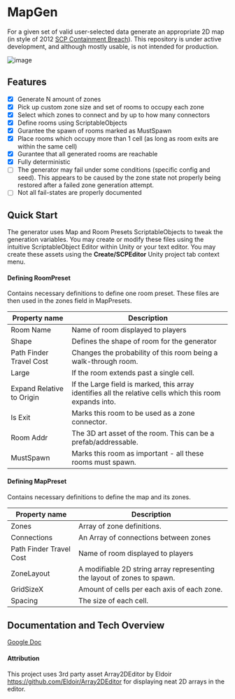 # MapGen

For a given set of valid user-selected data generate an appropriate 2D map (in style of 2012 [SCP Containment Breach](https://github.com/Regalis11/scpcb)). This repository is under active development, and although mostly usable, is not intended for production.

![image](https://user-images.githubusercontent.com/22917863/232846068-3ee4f28c-2c7d-433a-9555-9570d819ec3a.png)


## Features

 - [x] Generate N amount of zones
 - [x] Pick up custom zone size and set of rooms to occupy each zone
 - [x] Select which zones to connect and by up to how many connectors
 - [x] Define rooms using ScriptableObjects
 - [x] Gurantee the spawn of rooms marked as MustSpawn
 - [x] Place rooms which occupy more than 1 cell (as long as room exits are within the same cell)
 - [x] Gurantee that all generated rooms are reachable
 - [x] Fully deterministic
 - [ ] The generator may fail under some conditions (specific config and seed). This appears to be caused by the zone state not properly being restored after a failed zone generation attempt. 
 - [ ] Not all fail-states are properly documented

## Quick Start
The generator uses Map and Room Presets ScriptableObjects to tweak the generation variables. You may create or modify these files using the intuitive ScriptableObject Editor within Unity or your text editor. You may create these assets using the **Create/SCPEditor** Unity project tab context menu.

#### Defining RoomPreset
Contains necessary definitions to define one room preset. These files are then used in the zones field in MapPresets.

|Property name|Description  |
|--|--|
| Room Name | Name of room displayed to players |
| Shape | Defines the shape of room for the generator |
| Path Finder Travel Cost | Changes the probability of this room being a walk-through room. |
| Large | If the room extends past a single cell. |
| Expand Relative to Origin | If the Large field is marked, this array identifies all the relative cells which this room expands into. |
|Is Exit | Marks this room to be used as a zone connector. |
|Room Addr | The 3D art asset of the room. This can be a prefab/addressable. |
|MustSpawn | Marks this room as important - all these rooms must spawn. |



#### Defining MapPreset
Contains necessary definitions to define the map and its zones.

|Property name|Description  |
|--|--|
| Zones | Array of zone definitions. |
| Connections | An Array of connections between zones |
| Path Finder Travel Cost | Name of room displayed to players |
| ZoneLayout | A modifiable 2D string array representing the layout of zones to spawn. |
| GridSizeX | Amount of cells per each axis of each zone. |
| Spacing | The size of each cell. |



## Documentation and Tech Overview
[Google Doc](https://docs.google.com/document/d/1rY4tgInwJ9if1UFdFK7_NyAuGlZ8Y0QX9g3KuYgEy9A/edit?usp=sharing)

#### Attribution
This project uses 3rd party asset Array2DEditor by Eldoir https://github.com/Eldoir/Array2DEditor for displaying neat 2D arrays in the editor.

